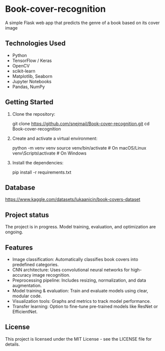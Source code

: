 # Book-cover-recognition
А simple Flask web app that predicts the genre of a book based on its cover image


## Technologies Used

- Python
- TensorFlow / Keras
- OpenCV
- scikit-learn
- Matplotlib, Seaborn
- Jupyter Notebooks
- Pandas, NumPy

## Getting Started

1. Clone the repository:

   git clone https://github.com/snejmail/Book-cover-recognition.git
   cd Book-cover-recognition

2. Create and activate a virtual environment:

    python -m venv venv
    source venv/bin/activate        # On macOS/Linux
    venv\Scripts\activate           # On Windows

3. Install the dependencies:

   pip install -r requirements.txt

## Database

https://www.kaggle.com/datasets/lukaanicin/book-covers-dataset

## Project status

The project is in progress. Model training, evaluation, and optimization are ongoing.

## Features
- Image classification: Automatically classifies book covers into predefined categories.
- CNN architecture: Uses convolutional neural networks for high-accuracy image recognition.
- Preprocessing pipeline: Includes resizing, normalization, and data augmentation.
- Model training & evaluation: Train and evaluate models using clear, modular code.
- Visualization tools: Graphs and metrics to track model performance.
- Transfer learning: Option to fine-tune pre-trained models like ResNet or EfficientNet.

## License
This project is licensed under the MIT License - see the LICENSE file for details.
